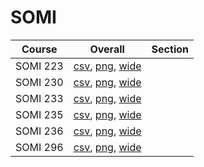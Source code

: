 # SOMI

| Course | Overall | Section |
| ------ | ------- | ------- |
| SOMI 223 | [csv](https://github.com/UCSD-Historical-Enrollment-Data/2023Fall/blob/main/overall/SOMI%20223.csv), [png](https://raw.githubusercontent.com/UCSD-Historical-Enrollment-Data/2023Fall/main/plot_overall/SOMI%20223.png), [wide](https://raw.githubusercontent.com/UCSD-Historical-Enrollment-Data/2023Fall/main/plot_overall_wide/SOMI%20223.png) |  |
| SOMI 230 | [csv](https://github.com/UCSD-Historical-Enrollment-Data/2023Fall/blob/main/overall/SOMI%20230.csv), [png](https://raw.githubusercontent.com/UCSD-Historical-Enrollment-Data/2023Fall/main/plot_overall/SOMI%20230.png), [wide](https://raw.githubusercontent.com/UCSD-Historical-Enrollment-Data/2023Fall/main/plot_overall_wide/SOMI%20230.png) |  |
| SOMI 233 | [csv](https://github.com/UCSD-Historical-Enrollment-Data/2023Fall/blob/main/overall/SOMI%20233.csv), [png](https://raw.githubusercontent.com/UCSD-Historical-Enrollment-Data/2023Fall/main/plot_overall/SOMI%20233.png), [wide](https://raw.githubusercontent.com/UCSD-Historical-Enrollment-Data/2023Fall/main/plot_overall_wide/SOMI%20233.png) |  |
| SOMI 235 | [csv](https://github.com/UCSD-Historical-Enrollment-Data/2023Fall/blob/main/overall/SOMI%20235.csv), [png](https://raw.githubusercontent.com/UCSD-Historical-Enrollment-Data/2023Fall/main/plot_overall/SOMI%20235.png), [wide](https://raw.githubusercontent.com/UCSD-Historical-Enrollment-Data/2023Fall/main/plot_overall_wide/SOMI%20235.png) |  |
| SOMI 236 | [csv](https://github.com/UCSD-Historical-Enrollment-Data/2023Fall/blob/main/overall/SOMI%20236.csv), [png](https://raw.githubusercontent.com/UCSD-Historical-Enrollment-Data/2023Fall/main/plot_overall/SOMI%20236.png), [wide](https://raw.githubusercontent.com/UCSD-Historical-Enrollment-Data/2023Fall/main/plot_overall_wide/SOMI%20236.png) |  |
| SOMI 296 | [csv](https://github.com/UCSD-Historical-Enrollment-Data/2023Fall/blob/main/overall/SOMI%20296.csv), [png](https://raw.githubusercontent.com/UCSD-Historical-Enrollment-Data/2023Fall/main/plot_overall/SOMI%20296.png), [wide](https://raw.githubusercontent.com/UCSD-Historical-Enrollment-Data/2023Fall/main/plot_overall_wide/SOMI%20296.png) |  |
